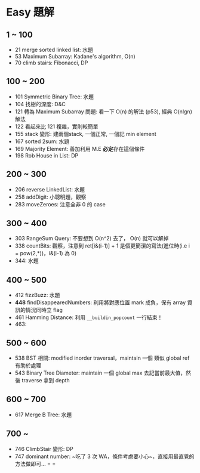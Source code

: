 # Easy 題解

## 1 ~ 100
* 21 merge sorted linked list: 水題
* 53 Maximum Subarray: Kadane's algorithm, O(n)
* 70 climb stairs: Fibonacci, DP

## 100 ~ 200
* 101 Symmetric Binary Tree: 水題
* 104 找樹的深度: D&C
* 121 轉為 Maximum Subarray 問題: 看一下 O(n) 的解法 (p53), 經典 O(nlgn) 解法
* 122 看起來比 121 複雜，實則較簡單
* 155 stack 變形: 建兩個stack, 一個正常, 一個記 min element
* 167 sorted 2sum: 水題
* 169 Majority Element: 善加利用 M.E **必定**存在這個條件
* 198 Rob House in List: DP

## 200 ~ 300
* 206 reverse LinkedList: 水題
* 258 addDigit: 小聰明題，觀察
* 283 moveZeroes: 注意全非 0 的 case

## 300 ~ 400
* 303 RangeSum Query: 不要想到 O(n^2) 去了， O(n) 就可以解掉
* 338 countBits: 觀察，注意到 ret[i&(i-1)] + 1 是個更簡潔的寫法(進位時(i.e i = pow(2,\*))，i&(i-1) 為 0)
* 344: 水題

## 400 ~ 500
* 412 fizzBuzz: 水題
* **448** findDisappearedNumbers: 利用將對應位置 mark 成負，保有 array 資訊的情況同時立 flag
* 461 Hamming Distance: 利用 `__buildin_popcount` 一行結束！
* 463: 

## 500 ~ 600
* 538 BST 相關: modified inorder traversal，maintain 一個 類似 global ref 有助於處理
* 543 Binary Tree Diameter: maintain 一個 global max 去記當前最大值，然後 traverse 拿到 depth

## 600 ~ 700
* 617 Merge B Tree: 水題

## 700 ~
* 746 ClimbStair 變形: DP
* 747 dominant number: ~吃了 3 次 WA，條件考慮要小心~，直接用最直覺的方法做即可... = =

